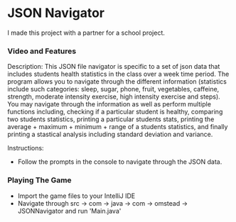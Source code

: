 # JSON Navigator


I made this project with a partner for a school project.

### Video and Features




Description: This JSON file navigator is specific to a set of json data that includes students health statistics in the class over a week time period. The
program allows you to navigate through the different information (statistics include such categories: sleep, sugar, phone, fruit, vegetables, caffeine,
strength, moderate intensity exercise, high intensity exercise and steps). You may navigate through the information as well as perform multiple functions
including, checking if a particular student is healthy, comparing two students statistics, printing a particular students stats, printing the average +
maximum + minimum + range of a students statistics, and finally printing a stastical analysis including standard deviation and variance.

Instructions:
- Follow the prompts in the console to navigate through the JSON data.

### Playing The Game
- Import the game files to your IntelliJ IDE
- Navigate through src -> com -> java -> com -> omstead -> JSONNavigator and run 'Main.java'
